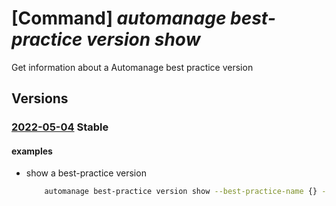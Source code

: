 # [Command] _automanage best-practice version show_

Get information about a Automanage best practice version

## Versions

### [2022-05-04](/Resources/mgmt-plane/L3Byb3ZpZGVycy9taWNyb3NvZnQuYXV0b21hbmFnZS9iZXN0cHJhY3RpY2VzL3t9L3ZlcnNpb25zL3t9/2022-05-04.xml) **Stable**

<!-- mgmt-plane /providers/microsoft.automanage/bestpractices/{}/versions/{} 2022-05-04 -->

#### examples

- show a best-practice version
    ```bash
        automanage best-practice version show --best-practice-name {} --version-name {}
    ```
